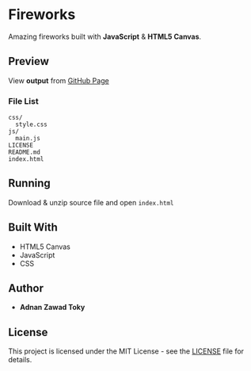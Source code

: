 # Fireworks
Amazing fireworks built with __JavaScript__ & __HTML5 Canvas__.

## Preview

View __output__ from [GitHub Page](https://adnan-toky.github.io/fireworks)

### File List

```
css/
  style.css
js/
  main.js
LICENSE
README.md
index.html
```

## Running

Download & unzip source file and open ```index.html```

## Built With

* HTML5 Canvas
* JavaScript
* CSS

## Author

* **Adnan Zawad Toky**

## License

This project is licensed under the MIT License - see the [LICENSE](LICENSE) file for details.
